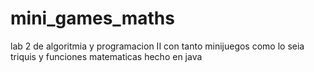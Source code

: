 # mini_games_maths
lab 2 de algoritmia y programacion II con tanto minijuegos como lo seia triquis y funciones matematicas hecho en java
